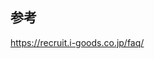 ## 参考

<a href="https://recruit.i-goods.co.jp/faq/" target="_blank">https://recruit.i-goods.co.jp/faq/</a>
